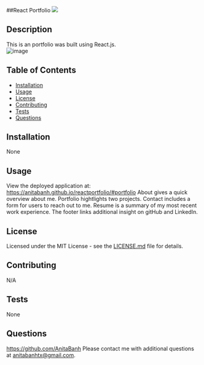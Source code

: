##React Portfolio
![](https://img.shields.io/badge/license-MIT-green)

  ## Description
  This is an portfolio was built using React.js.  
  ![image](https://user-images.githubusercontent.com/120350675/225808412-feb9c215-0593-4fd7-ac6f-aa8e4a44dbb6.png)

  ## Table of Contents 
  - [Installation](##installation)
  - [Usage](#usage)
  - [License](#license)
  - [Contributing](#contributing)
  - [Tests](#tests)
  - [Questions](#questions)

  ## Installation
  None

  ## Usage
  View the deployed application at: https://anitabanh.github.io/reactportfolio/#portfolio  About gives a quick overview about me.  Portfolio hightlights two projects.  Contact includes a form for users to reach out to me.  Resume is a summary of my most recent work experience.  The footer links additional insight on gitHub and LinkedIn. 

  ## License
  Licensed under the MIT License - see the [LICENSE.md](https://github.com/AnitaBanh/reactportfolio/blob/main/LICENSE) file for details.

  ## Contributing
  N/A

  ## Tests
  None

  ## Questions
  <https://github.com/AnitaBanh>
  Please contact me with additional questions at anitabanhtx@gmail.com.
  
